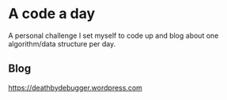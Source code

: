 # A code a day #

A personal challenge I set myself to code up and blog about one algorithm/data structure per day.

## Blog ##

https://deathbydebugger.wordpress.com

